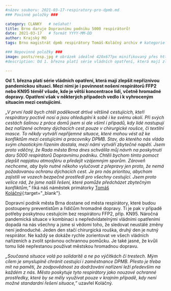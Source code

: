```yaml
---
#název souboru: 2021-03-17-respiratory-pro-dpmb.md
### Povinné položky ###

category: CLANKY   # nešahat!
title: Brno daruje Dopravnímu podniku 5000 respirátorů!
date: 2021-03-17   # formát YYYY-MM-DD
author: Krajský MO
tags: Brno magistrát dpmb respirátory Tomáš-Koláčný archiv # kategorie odděleny mezerami, např. volby zemědělství životní-prostředí piráti (viz https://jihomoravsky.pirati.cz/tags/)

### Nepovinné položky ###
image: posts/resp.jpg # obrázek ideálně 420x677px minifikovaný přes https://tinypng.com/
#description: Od 1. března platí série vládních opatření, která mají zlepšit nepříznivou  pandemickou situaci. Mezi nimi je i povinnost nošení respirátorů FFP2 nebo KN95 téměř všude, kde je větší koncentrace lidí, včetně hromadné dopravy. Opatření však v některých případech vedlo i k vyhroceným situacím mezi cestujícími.

---
```

**Od 1. března platí série vládních opatření, která mají zlepšit nepříznivou  pandemickou situaci. Mezi nimi je i povinnost nošení respirátorů FFP2 nebo KN95 téměř všude, kde je větší koncentrace lidí, včetně hromadné dopravy. Opatření však v některých případech vedlo i k vyhroceným situacím mezi cestujícími.** 

*„V první řadě bych chtěl poděkovat drtivé většině cestujících, kteří respirátory poctivě nosí a jsou ohleduplní k sobě i ke svému okolí. Při svých cestách šalinou z práce domů jsem si ale všiml i případů, kdy lidé nastupují bez nařízené ochrany dýchacích cest pouze v chirurgické roušce, či textilní masce. To někdy vytváří nepříjemné situace, které mohou vést až ke konfliktům mezi cestujícími a pracovníky DPMB. Stav, do kterého nás vláda svým chaotickým řízením dostala, mezi námi vytváří zbytečné napětí. Jsem proto vděčný, že Rada města Brna dnes schválila můj návrh na poskytnutí daru 5000 respirátorů Dopravnímu podniku. Chtěli bychom tímto pomoct zlepšit napjatou atmosféru a předejít vzájemným sporům. Zároveň nechceme, aby bylo nutné někoho vylučovat z přepravy jen proto, že nemá požadovanou ochranu dýchacích cest. Je pro nás prioritou, abychom zajistili ve vozech bezpečné prostředí pro všechny cestující. Jsem proto velice rád, že jsme našli řešení, které pomůže předcházet zbytečným konfliktům,”* říká náš náměstek primátorky [Tomáš Koláčný](https://jihomoravsky.pirati.cz/lide/tomas-kolacny/){:target="_blank"}.

Dopravní podnik města Brna dostane od města respirátory, které budou postoupeny preventistům a řidičům hromadné dopravy. Ti je pak v případě potřeby poskytnou cestujícím bez respirátoru FFP2, příp. KN95. Náročná pandemická situace v kombinaci s nepředvídatelnými vládními opatřeními dopadá na nás všechny a jsme si vědomi toho, že sledovat neustálé změny není jednoduché. Jeden den stačí chirurgická rouška, druhý den je nutný respirátor. Ne každý se dokáže rychle zorientovat ve všech vládních nařízeních a zvolit správnou ochrannou pomůcku. Je také jasné, že kvůli tomu lidé nepřestanou používat městskou hromadnou dopravu. 

*„Současná situace volá po solidaritě a ne po výčitkách či trestech. Mým cílem je smysluplně chránit cestující i zaměstnance DPMB. Přesto je třeba mít na paměti, že zodpovědnost za dodržování nařízení leží především na každém z nás. Město poskytuje tyto respirátory jako nouzové ochranné prostředky, které by se měly využívat pouze v krajním případě, kdy není možné standardní řešení situace,”* uzavřel Koláčný. 
